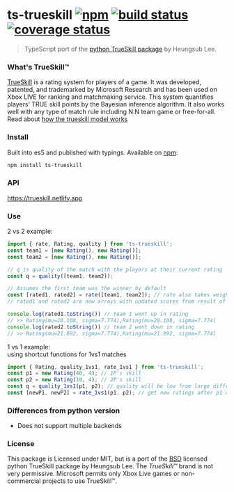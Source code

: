# ts-trueskill [![npm](https://img.shields.io/npm/v/ts-trueskill.svg?maxAge=3600)](https://www.npmjs.com/package/ts-trueskill) [![build status](https://circleci.com/gh/scttcper/ts-trueskill.svg?style=svg)](https://circleci.com/gh/scttcper/ts-trueskill) [![coverage status](https://codecov.io/gh/scttcper/ts-trueskill/branch/master/graph/badge.svg)](https://codecov.io/gh/scttcper/ts-trueskill)
> TypeScript port of the [python TrueSkill package](https://github.com/sublee/trueskill) by Heungsub Lee.  


### What's TrueSkill™
[TrueSkill](http://research.microsoft.com/en-us/projects/trueskill) is a rating system for players of a game. It was developed, patented, and trademarked by Microsoft Research and has been used on Xbox LIVE for ranking and matchmaking service. This system quantifies players’ TRUE skill points by the Bayesian inference algorithm. It also works well with any type of match rule including N:N team game or free-for-all.
Read about [how the trueskill model works](https://www.microsoft.com/en-us/research/project/trueskill-ranking-system/)

### Install
Built into es5 and published with typings. Available on [npm](https://www.npmjs.com/package/ts-trueskill):
```bash
npm install ts-trueskill
```

### API
https://trueskill.netlify.app   

### Use  
2 vs 2 example:
```ts
import { rate, Rating, quality } from 'ts-trueskill';
const team1 = [new Rating(), new Rating()];
const team2 = [new Rating(), new Rating()];

// q is quality of the match with the players at their current rating
const q = quality([team1, team2]);

// Assumes the first team was the winner by default
const [rated1, rated2] = rate([team1, team2]); // rate also takes weights of winners or draw
// rated1 and rated2 are now arrays with updated scores from result of match

console.log(rated1.toString()) // team 1 went up in rating
// >> Rating(mu=28.108, sigma=7.774),Rating(mu=28.108, sigma=7.774)
console.log(rated2.toString()) // team 2 went down in rating
// >> Rating(mu=21.892, sigma=7.774),Rating(mu=21.892, sigma=7.774)
```

1 vs 1 example:  
using shortcut functions for 1vs1 matches
```ts
import { Rating, quality_1vs1, rate_1vs1 } from 'ts-trueskill';
const p1 = new Rating(40, 4); // 1P's skill
const p2 = new Rating(10, 4); // 2P's skill
const q = quality_1vs1(p1, p2); // quality will be low from large difference in scores
const [newP1, newP2] = rate_1vs1(p1, p2); // get new ratings after p1 wins
```

### Differences from python version
- Does not support multiple backends

### License
This package is Licensed under MIT, but is a port of the [BSD](http://en.wikipedia.org/wiki/BSD_licenses) licensed python TrueSkill package by Heungsub Lee. The _TrueSkill™_ brand is not very permissive. Microsoft permits only Xbox Live games or non-commercial projects to use TrueSkill™.
